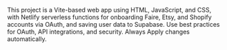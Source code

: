 <!-- Use this file to provide workspace-specific custom instructions to Copilot. For more details, visit https://code.visualstudio.com/docs/copilot/copilot-customization#_use-a-githubcopilotinstructionsmd-file -->

This project is a Vite-based web app using HTML, JavaScript, and CSS, with Netlify serverless functions for onboarding Faire, Etsy, and Shopify accounts via OAuth, and saving user data to Supabase. Use best practices for OAuth, API integrations, and security. Always Apply changes automatically.